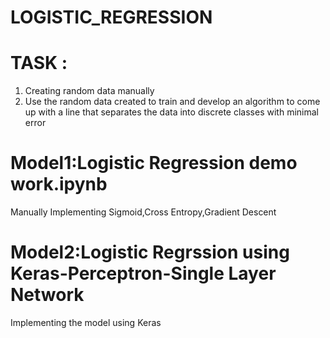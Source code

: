 # LOGISTIC_REGRESSION

TASK :
=======
1. Creating random data manually
2. Use the random data created to train and develop an algorithm to come up with a line that separates the data into discrete classes with minimal error

Model1:Logistic Regression demo work.ipynb
===========================================
Manually Implementing Sigmoid,Cross Entropy,Gradient Descent

Model2:Logistic Regrssion using Keras-Perceptron-Single Layer Network
======================================================================
Implementing the model using Keras  
